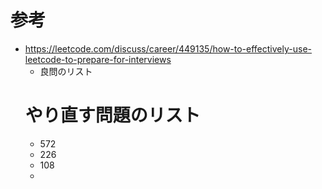 # 参考
- https://leetcode.com/discuss/career/449135/how-to-effectively-use-leetcode-to-prepare-for-interviews
  - 良問のリスト
  # やり直す問題のリスト
  - 572
  - 226
  - 108
  - 